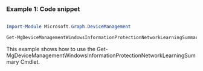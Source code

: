 ### Example 1: Code snippet

```powershell

Import-Module Microsoft.Graph.DeviceManagement

Get-MgDeviceManagementWindowsInformationProtectionNetworkLearningSummary

```
This example shows how to use the Get-MgDeviceManagementWindowsInformationProtectionNetworkLearningSummary Cmdlet.

